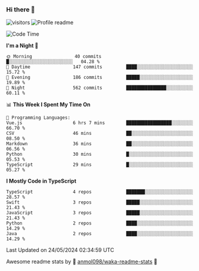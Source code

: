 ### Hi there 👋  
![visitors](https://visitor-badge.laobi.icu/badge?page_id=leverglowh) ![Profile readme](https://github.com/leverglowh/leverglowh/workflows/Profile%20readme/badge.svg?branch=master)

<!--START_SECTION:waka-->
![Code Time](http://img.shields.io/badge/Code%20Time-2%2C699%20hrs%2057%20mins-blue)

**I'm a Night 🦉** 

```text
🌞 Morning                40 commits          █░░░░░░░░░░░░░░░░░░░░░░░░   04.28 % 
🌆 Daytime                147 commits         ████░░░░░░░░░░░░░░░░░░░░░   15.72 % 
🌃 Evening                186 commits         █████░░░░░░░░░░░░░░░░░░░░   19.89 % 
🌙 Night                  562 commits         ███████████████░░░░░░░░░░   60.11 % 
```


📊 **This Week I Spent My Time On** 

```text
💬 Programming Languages: 
Vue.js                   6 hrs 7 mins        █████████████████░░░░░░░░   66.70 % 
CSV                      46 mins             ██░░░░░░░░░░░░░░░░░░░░░░░   08.50 % 
Markdown                 36 mins             ██░░░░░░░░░░░░░░░░░░░░░░░   06.56 % 
Python                   30 mins             █░░░░░░░░░░░░░░░░░░░░░░░░   05.53 % 
TypeScript               29 mins             █░░░░░░░░░░░░░░░░░░░░░░░░   05.27 % 
```

**I Mostly Code in TypeScript** 

```text
TypeScript               4 repos             ███████░░░░░░░░░░░░░░░░░░   28.57 % 
Swift                    3 repos             █████░░░░░░░░░░░░░░░░░░░░   21.43 % 
JavaScript               3 repos             █████░░░░░░░░░░░░░░░░░░░░   21.43 % 
Python                   2 repos             ████░░░░░░░░░░░░░░░░░░░░░   14.29 % 
Java                     2 repos             ████░░░░░░░░░░░░░░░░░░░░░   14.29 % 
```




 Last Updated on 24/05/2024 02:34:59 UTC
<!--END_SECTION:waka-->


Awesome readme stats by :star2: [anmol098/waka-readme-stats](https://github.com/anmol098/waka-readme-stats) :star2:

